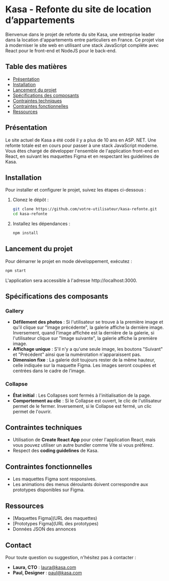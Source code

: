 # Kasa - Refonte du site de location d’appartements

Bienvenue dans le projet de refonte du site Kasa, une entreprise leader dans la location d'appartements entre particuliers en France. Ce projet vise à moderniser le site web en utilisant une stack JavaScript complète avec React pour le front-end et NodeJS pour le back-end.

## Table des matières

- [Présentation](#présentation)
- [Installation](#installation)
- [Lancement du projet](#lancement-du-projet)
- [Spécifications des composants](#spécifications-des-composants)
- [Contraintes techniques](#contraintes-techniques)
- [Contraintes fonctionnelles](#contraintes-fonctionnelles)
- [Ressources](#ressources)

## Présentation

Le site actuel de Kasa a été codé il y a plus de 10 ans en ASP. NET. Une refonte totale est en cours pour passer à une stack JavaScript moderne. Vous êtes chargé de développer l'ensemble de l'application front-end en React, en suivant les maquettes Figma et en respectant les guidelines de Kasa.

## Installation

Pour installer et configurer le projet, suivez les étapes ci-dessous :

1. Clonez le dépôt :
    ```bash
    git clone https://github.com/votre-utilisateur/kasa-refonte.git
    cd kasa-refonte
    ```

2. Installez les dépendances :
    ```bash
    npm install
    ```

## Lancement du projet

Pour démarrer le projet en mode développement, exécutez :
``` bash
npm start 
```
L'application sera accessible à l'adresse http://localhost:3000.

## Spécifications des composants

### Gallery

- **Défilement des photos** : Si l'utilisateur se trouve à la première image et qu'il clique sur "Image précédente", la galerie affiche la dernière image. Inversement, quand l'image affichée est la dernière de la galerie, si l'utilisateur clique sur "Image suivante", la galerie affiche la première image.
- **Affichage unique** : S'il n'y a qu'une seule image, les boutons "Suivant" et "Précédent" ainsi que la numérotation n'apparaissent pas.
- **Dimension fixe** : La galerie doit toujours rester de la même hauteur, celle indiquée sur la maquette Figma. Les images seront coupées et centrées dans le cadre de l’image.

### Collapse

- **État initial** : Les Collapses sont fermés à l'initialisation de la page.
- **Comportement au clic** : Si le Collapse est ouvert, le clic de l'utilisateur permet de le fermer. Inversement, si le Collapse est fermé, un clic permet de l'ouvrir.

## Contraintes techniques

- Utilisation de **Create React App** pour créer l'application React, mais vous pouvez utiliser un autre bundler comme Vite si vous préférez.
- Respect des **coding guidelines** de Kasa.

## Contraintes fonctionnelles

- Les maquettes Figma sont responsives.
- Les animations des menus déroulants doivent correspondre aux prototypes disponibles sur Figma.

## Ressources

- [Maquettes Figma](URL des maquettes)
- [Prototypes Figma](URL des prototypes)
- Données JSON des annonces

## Contact

Pour toute question ou suggestion, n'hésitez pas à contacter :

- **Laura, CTO** : laura@kasa.com
- **Paul, Designer** : paul@kasa.com